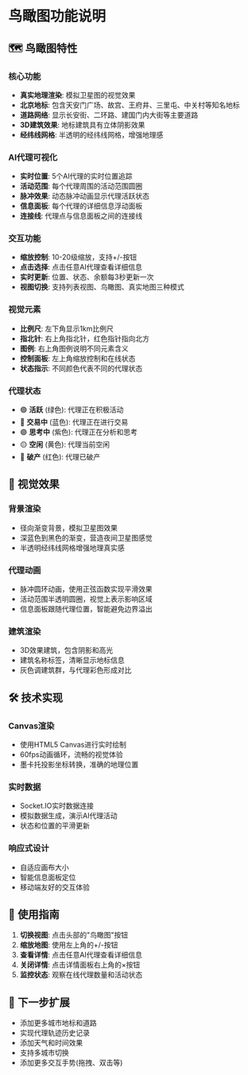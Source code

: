 # 鸟瞰图功能说明

## 🗺️ 鸟瞰图特性

### 核心功能
- **真实地理渲染**: 模拟卫星图的视觉效果
- **北京地标**: 包含天安门广场、故宫、王府井、三里屯、中关村等知名地标
- **道路网络**: 显示长安街、二环路、建国门内大街等主要道路
- **3D建筑效果**: 地标建筑具有立体阴影效果
- **经纬线网格**: 半透明的经纬线网格，增强地理感

### AI代理可视化
- **实时位置**: 5个AI代理的实时位置追踪
- **活动范围**: 每个代理周围的活动范围圆圈
- **脉冲效果**: 动态脉冲动画显示代理活跃状态
- **信息面板**: 每个代理的详细信息浮动面板
- **连接线**: 代理点与信息面板之间的连接线

### 交互功能
- **缩放控制**: 10-20级缩放，支持+/-按钮
- **点击选择**: 点击任意AI代理查看详细信息
- **实时更新**: 位置、状态、余额每3秒更新一次
- **视图切换**: 支持列表视图、鸟瞰图、真实地图三种模式

### 视觉元素
- **比例尺**: 左下角显示1km比例尺
- **指北针**: 右上角指北针，红色指针指向北方
- **图例**: 右上角图例说明不同元素含义
- **控制面板**: 左上角缩放控制和在线状态
- **状态指示**: 不同颜色代表不同的代理状态

### 代理状态
- 🟢 **活跃** (绿色): 代理正在积极活动
- 🔵 **交易中** (蓝色): 代理正在进行交易
- 🟣 **思考中** (紫色): 代理正在分析和思考
- 🟡 **空闲** (黄色): 代理当前空闲
- 🔴 **破产** (红色): 代理已破产

## 🎨 视觉效果

### 背景渲染
- 径向渐变背景，模拟卫星图效果
- 深蓝色到黑色的渐变，营造夜间卫星图感觉
- 半透明经纬线网格增强地理真实感

### 代理动画
- 脉冲圆环动画，使用正弦函数实现平滑效果
- 活动范围半透明圆圈，视觉上表示影响区域
- 信息面板跟随代理位置，智能避免边界溢出

### 建筑渲染
- 3D效果建筑，包含阴影和高光
- 建筑名称标签，清晰显示地标信息
- 灰色调建筑群，与代理彩色形成对比

## 🛠️ 技术实现

### Canvas渲染
- 使用HTML5 Canvas进行实时绘制
- 60fps动画循环，流畅的视觉体验
- 墨卡托投影坐标转换，准确的地理位置

### 实时数据
- Socket.IO实时数据连接
- 模拟数据生成，演示AI代理活动
- 状态和位置的平滑更新

### 响应式设计
- 自适应画布大小
- 智能信息面板定位
- 移动端友好的交互体验

## 📱 使用指南

1. **切换视图**: 点击头部的"鸟瞰图"按钮
2. **缩放地图**: 使用左上角的+/-按钮
3. **查看详情**: 点击任意AI代理查看详细信息
4. **关闭详情**: 点击详情面板右上角的×按钮
5. **监控状态**: 观察在线代理数量和活动状态

## 🎯 下一步扩展

- 添加更多城市地标和道路
- 实现代理轨迹历史记录
- 添加天气和时间效果
- 支持多城市切换
- 添加更多交互手势(拖拽、双击等)